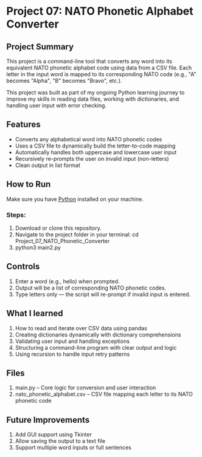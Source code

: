 # Project 07: NATO Phonetic Alphabet Converter

## Project Summary

This project is a command-line tool that converts any word into its equivalent NATO phonetic alphabet code using data from a CSV file. Each letter in the input word is mapped to its corresponding NATO code (e.g., "A" becomes "Alpha", "B" becomes "Bravo", etc.).

This project was built as part of my ongoing Python learning journey to improve my skills in reading data files, working with dictionaries, and handling user input with error checking.

## Features

- Converts any alphabetical word into NATO phonetic codes
- Uses a CSV file to dynamically build the letter-to-code mapping
- Automatically handles both uppercase and lowercase user input
- Recursively re-prompts the user on invalid input (non-letters)
- Clean output in list format

## How to Run

Make sure you have [Python](https://www.python.org/downloads/) installed on your machine.

### Steps:

1. Download or clone this repository.
2. Navigate to the project folder in your terminal:
   cd Project_07_NATO_Phonetic_Converter
3. python3 main2.py

## Controls
1. Enter a word (e.g., hello) when prompted.
2. Output will be a list of corresponding NATO phonetic codes.
3. Type letters only — the script will re-prompt if invalid input is entered.

## What I learned
1. How to read and iterate over CSV data using pandas
2. Creating dictionaries dynamically with dictionary comprehensions
3. Validating user input and handling exceptions
4. Structuring a command-line program with clear output and logic
5. Using recursion to handle input retry patterns

## Files
1. main.py – Core logic for conversion and user interaction
2. nato_phonetic_alphabet.csv – CSV file mapping each letter to its NATO phonetic code

## Future Improvements
1. Add GUI support using Tkinter
2. Allow saving the output to a text file
3. Support multiple word inputs or full sentences